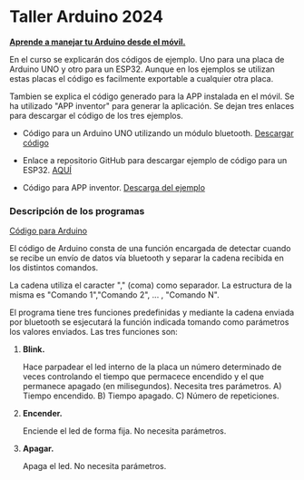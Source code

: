 # Taller Arduino 2024 
<ins><b>Aprende a manejar tu Arduino desde el móvil.</b></ins>

En el curso se explicarán dos códigos de ejemplo. Uno para una placa de Arduino UNO y otro para un ESP32. Aunque en los ejemplos se utilizan estas placas el código es facilmente exportable a cualquier otra placa.

Tambien se explica el código generado para la APP instalada en el móvil. Se ha utilizado "APP inventor" para generar la aplicación. Se dejan tres enlaces para descargar el código de los tres ejemplos.

- Código para un Arduino UNO utilizando un módulo bluetooth. [Descargar código](https://github.com/AsociacionMakerAlicante/Taller_Arduino_2024/raw/main/Ejemplos/Control_Movil.zip)

- Enlace a repositorio GitHub para descargar ejemplo de código para un ESP32. [AQUÍ](https://github.com/Ricardo1366/ESP32_ControlMovil)

- Código para APP inventor. [Descarga del ejemplo](https://github.com/AsociacionMakerAlicante/Taller_Arduino_2024/raw/main/Ejemplos/ControlMovil.aia)
  

### Descripción de los programas
<ins>Código para Arduino</ins>

El código de Arduino consta de una función encargada de detectar cuando se recibe un envío de datos vía bluetooth y separar la cadena recibida en los distintos comandos.

La cadena utiliza el caracter "," (coma) como separador. La estructura de la misma es "Comando 1","Comando 2", ... , "Comando N".

El programa tiene tres funciones predefinidas y mediante la cadena enviada por bluetooth se esjecutará la función indicada tomando como parámetros los valores enviados. Las tres funciones son:

1. __Blink.__
   
   Hace parpadear el led interno de la placa un número determinado de veces controlando el tiempo que permacece encendido y el que permanece apagado (en milisegundos). Necesita tres parámetros. A) Tiempo encendido. B) Tiempo apagado. C) Número de repeticiones.
3. __Encender.__
   
   Enciende el led de forma fija. No necesita parámetros.
5. __Apagar.__
   
   Apaga el led. No necesita parámetros.
